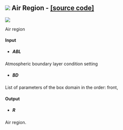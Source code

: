 ## ![](https://github.com/Eddy3D-Dev/Eddy3D/tree/dev/Documentation/Images/Icons/Air_Region.png) Air Region - [[source code]](https://github.com/Eddy3D-Dev/Eddy3D/tree/dev/Air%20Region.cs)

![](https://github.com/Eddy3D-Dev/Eddy3D/tree/dev/Documentation/Images/Components/Air_Region.png)

Air region

#### Input
* ##### ABL 
Atmospheric boundary layer condition setting
* ##### BD 
List of parameters of the box domain in the order: front, 

#### Output
* ##### R
Air region.